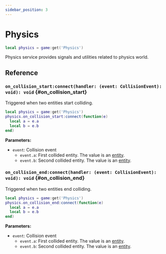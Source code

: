 ```yaml
---
sidebar_position: 3
---
```


# Physics

```lua
local physics = game:get('Physics')
```

Physics service provides signals and utilities related to physics world.

## Reference

### `on_collision_start:connect(handler: (event: CollisionEvent): void): void` {#on_collision_start}

Triggered when two entities start colliding.

```lua
local physics = game:get('Physics')
physics.on_collision_start:connect(function(e)
  local a = e.a
  local b = e.b
end)
```

**Parameters:**

- `event`: Collision event
  - `event.a`: First collided entity. The value is an [entity](../entity/entity.md).
  - `event.b`: Second collided entity. The value is an [entity](../entity/entity.md).


### `on_collision_end:connect(handler: (event: CollisionEvent): void): void` {#on_collision_end}

Triggered when two entities end colliding.

```lua
local physics = game:get('Physics')
physics.on_collision_end:connect(function(e)
  local a = e.a
  local b = e.b
end)
```

**Parameters:**

- `event`: Collision event
  - `event.a`: First collided entity. The value is an [entity](../entity/entity.md).
  - `event.b`: Second collided entity. The value is an [entity](../entity/entity.md).
